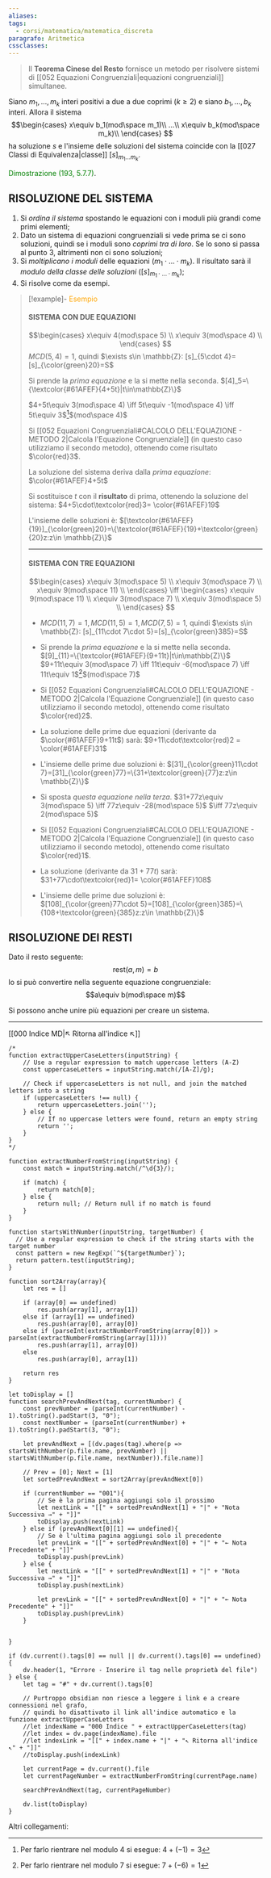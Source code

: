 ```yaml
---
aliases: 
tags:
  - corsi/matematica/matematica_discreta
paragrafo: Aritmetica
cssclasses:
---
```

> Il **Teorema Cinese del Resto** fornisce un metodo per risolvere sistemi di [[052 Equazioni Congruenziali|equazioni congruenziali]] simultanee.

Siano $m_1, ..., m_k$ interi positivi a due a due coprimi ($k\geq 2$) e siano $b_1, ..., b_k$ interi. Allora il sistema
$$\begin{cases}
x\equiv b_1(mod\space m_1)\\
...\\
x\equiv b_k(mod\space m_k)\\
\end{cases}
$$
ha soluzione *$s$* e l'insieme delle soluzioni del sistema coincide con la [[027 Classi di Equivalenza|classe]] $[s]_{m_1...m_k}$.

<font color="green">Dimostrazione (193, 5.7.7)</font>.

## RISOLUZIONE DEL SISTEMA
1. Si *ordina il sistema* spostando le equazioni con i moduli più grandi come primi elementi;
2. Dato un sistema di equazioni congruenziali si vede prima se ci sono soluzioni, quindi se i moduli sono *coprimi tra di loro*. Se lo sono si passa al punto 3, altrimenti non ci sono soluzioni;
3. Si *moltiplicano i moduli* delle equazioni ($m_1\cdot ...\cdot m_k$). Il risultato sarà il *modulo della classe delle soluzioni* ($[s]_{m_1\cdot ...\cdot m_k}$);
4. Si risolve come da esempi.

> [!example]- <font color="orange">Esempio</font>
>#### SISTEMA CON DUE EQUAZIONI
>$$\begin{cases}
>x\equiv 4(mod\space 5) \\
>x\equiv 3(mod\space 4) \\
>\end{cases}
>$$
>$MCD(5,4)=1$, quindi $\exists s\in \mathbb{Z}: [s]_{5\cdot 4}=[s]_{\color{green}20}=S$
>
>Si prende la *prima equazione* e la si mette nella seconda.
>$[4]_5=\{\textcolor{#61AFEF}{4+5t}|t\in\mathbb{Z}\}$
>
>$4+5t\equiv 3(mod\space 4) \iff 5t\equiv -1(mod\space 4) \iff 5t\equiv 3$[^1]$(mod\space 4)$
>
>Si [[052 Equazioni Congruenziali#CALCOLO DELL'EQUAZIONE - METODO 2|Calcola l'Equazione Congruenziale]] (in questo caso utilizziamo il secondo metodo), ottenendo come risultato $\color{red}3$.
>
>La soluzione del sistema deriva dalla *prima equazione*:
>$\color{#61AFEF}4+5t$
>
>Si sostituisce $t$ con il **risultato** di prima, ottenendo la soluzione del sistema:
>$4+5\cdot\textcolor{red}3= \color{#61AFEF}19$
>
>L'insieme delle soluzioni è:
>$[\textcolor{#61AFEF}{19}]_{\color{green}20}=\{\textcolor{#61AFEF}{19}+\textcolor{green}{20}z:z\in \mathbb{Z}\}$
>
>---
>#### SISTEMA CON TRE EQUAZIONI
>$$\begin{cases}
>x\equiv 3(mod\space 5) \\
>x\equiv 3(mod\space 7) \\
>x\equiv 9(mod\space 11) \\
>\end{cases} \iff 
>\begin{cases}
>x\equiv 9(mod\space 11) \\
>x\equiv 3(mod\space 7) \\
>x\equiv 3(mod\space 5) \\
>\end{cases} 
>$$
>- $MCD(11,7)=1, MCD(11,5)=1, MCD(7,5)=1$, quindi $\exists s\in \mathbb{Z}: [s]_{11\cdot 7\cdot 5}=[s]_{\color{green}385}=S$
>
>- Si prende la *prima equazione* e la si mette nella seconda.
>$[9]_{11}=\{\textcolor{#61AFEF}{9+11t}|t\in\mathbb{Z}\}$
>$9+11t\equiv 3(mod\space 7) \iff 11t\equiv -6(mod\space 7) \iff 11t\equiv 1$[^2]$(mod\space 7)$
>
>- Si [[052 Equazioni Congruenziali#CALCOLO DELL'EQUAZIONE - METODO 2|Calcola l'Equazione Congruenziale]] (in questo caso utilizziamo il secondo metodo), ottenendo come risultato $\color{red}2$.
>
>- La soluzione delle prime due equazioni (derivante da $\color{#61AFEF}9+11t$) sarà:
>$9+11\cdot\textcolor{red}2 = \color{#61AFEF}31$
>
>- L'insieme delle prime due soluzioni è:
>$[31]_{\color{green}11\cdot 7}=[31]_{\color{green}77}=\{31+\textcolor{green}{77}z:z\in \mathbb{Z}\}$
>
>- Si sposta *questa equazione nella terza*.
>$31+77z\equiv 3(mod\space 5) \iff 77z\equiv -28(mod\space 5)$ 
>$\iff 77z\equiv 2(mod\space 5)$
>
>- Si [[052 Equazioni Congruenziali#CALCOLO DELL'EQUAZIONE - METODO 2|Calcola l'Equazione Congruenziale]] (in questo caso utilizziamo il secondo metodo), ottenendo come risultato $\color{red}1$.
>
>- La soluzione (derivante da $31+77t$) sarà:
>$31+77\cdot\textcolor{red}1= \color{#61AFEF}108$
>
>- L'insieme delle prime due soluzioni è:
>$[108]_{\color{green}77\cdot 5}=[108]_{\color{green}385}=\{108+\textcolor{green}{385}z:z\in \mathbb{Z}\}$
>
>
>[^1]: Per farlo rientrare nel modulo $4$ si esegue: $4+(-1) = 3$
>[^2]: Per farlo rientrare nel modulo $7$ si esegue: $7+(-6) = 1$

## RISOLUZIONE DEI RESTI
Dato il resto seguente:
$$\text{rest}(a, m) = b$$
lo si può convertire nella seguente equazione congruenziale:
$$a\equiv b(mod\space m)$$

Si possono anche unire più equazioni per creare un sistema.

___
[[000 Indice MD|↖ Ritorna all'indice ↖]]

```dataviewjs
/*
function extractUpperCaseLetters(inputString) {
	// Use a regular expression to match uppercase letters (A-Z)
	const uppercaseLetters = inputString.match(/[A-Z]/g);
	
	// Check if uppercaseLetters is not null, and join the matched letters into a string
	if (uppercaseLetters !== null) {
		return uppercaseLetters.join('');
	} else {
	    // If no uppercase letters were found, return an empty string
	    return '';
	}
}
*/

function extractNumberFromString(inputString) {
	const match = inputString.match(/^\d{3}/);
	
	if (match) {
		return match[0];
	} else {
		return null; // Return null if no match is found
	}
}

function startsWithNumber(inputString, targetNumber) {
  // Use a regular expression to check if the string starts with the target number
  const pattern = new RegExp(`^${targetNumber}`);
  return pattern.test(inputString);
}

function sort2Array(array){
	let res = []
	
	if (array[0] == undefined)
		res.push(array[1], array[1])
	else if (array[1] == undefined)
		res.push(array[0], array[0])
	else if (parseInt(extractNumberFromString(array[0])) > parseInt(extractNumberFromString(array[1])))
		res.push(array[1], array[0])
	else
		res.push(array[0], array[1])
	
	return res
}

let toDisplay = []
function searchPrevAndNext(tag, currentNumber) {
	const prevNumber = (parseInt(currentNumber) - 1).toString().padStart(3, "0");
	const nextNumber = (parseInt(currentNumber) + 1).toString().padStart(3, "0");
	
	let prevAndNext = [(dv.pages(tag).where(p => startsWithNumber(p.file.name, prevNumber) || startsWithNumber(p.file.name, nextNumber)).file.name)]
	
	// Prev = [0]; Next = [1]
	let sortedPrevAndNext = sort2Array(prevAndNext[0])
	
	if (currentNumber == "001"){ 
		// Se è la prima pagina aggiungi solo il prossimo
		let nextLink = "[[" + sortedPrevAndNext[1] + "|" + "Nota Successiva →" + "]]"
		toDisplay.push(nextLink)
	} else if (prevAndNext[0][1] == undefined){
		// Se è l'ultima pagina aggiungi solo il precedente
		let prevLink = "[[" + sortedPrevAndNext[0] + "|" + "← Nota Precedente" + "]]"
		toDisplay.push(prevLink)
	} else {
		let nextLink = "[[" + sortedPrevAndNext[1] + "|" + "Nota Successiva →" + "]]"
		toDisplay.push(nextLink)
		
		let prevLink = "[[" + sortedPrevAndNext[0] + "|" + "← Nota Precedente" + "]]"
		toDisplay.push(prevLink)
	}
	
	
}

if (dv.current().tags[0] == null || dv.current().tags[0] == undefined){
	dv.header(1, "Errore - Inserire il tag nelle proprietà del file")
} else {
	let tag = "#" + dv.current().tags[0]

	// Purtroppo obsidian non riesce a leggere i link e a creare connessioni nel grafo,
	// quindi ho disattivato il link all'indice automatico e la funzione extractUpperCaseLetters
	//let indexName = "000 Indice " + extractUpperCaseLetters(tag)
	//let index = dv.page(indexName).file
	//let indexLink = "[[" + index.name + "|" + "↖ Ritorna all'indice ↖" + "]]"
	//toDisplay.push(indexLink)
	
	let currentPage = dv.current().file
	let currentPageNumber = extractNumberFromString(currentPage.name)
	
	searchPrevAndNext(tag, currentPageNumber)
	
	dv.list(toDisplay)
}
```

Altri collegamenti: 